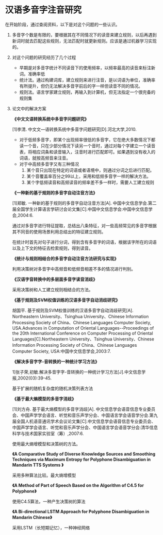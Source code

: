 # 汉语多音字注音研究

在开始阶段，通过查阅资料，以下是对这个问题的一些认识。

1. 多音字个数是有限的，要根据其在不同情况下的读音来建立规则，以后再遇到新词时就去匹配这些规则，无法匹配时就更新规则。应该是通过机器学习实现的。

2. 对这个问题的研究经历了几个过程

   - 早期是对多音字统计不同读音下的使用频率，以频率最高的读音来标注新词。准确率低
   - 统计法。通过构建词库，建立规则来进行注音，是以词语为单位，准确率有所提升，但仍无法解决多音字前后的字一样但读音不同的情况。
   - 规则法。语言学家建立规则，再输入到计算机，但无法指定一个很完备的规则集

3. 论文中的解决方案

   **《中文文语转换系统中多音字问题研究》**

   [1]李清. 中文文—语转换系统中多音字问题研究[D].河北大学,2010.

   - 对于低频多音字，即某个出现频率很低的多音字，它在绝大多数情况下都读一个音，只在少部分情况下读另一个音时，通过对每个字建立一个读音表，将相应词条和读音输入，注音时进行匹配即可。如果遇到没有收入的词语，就按高频音来注音。
   - 对于中高频多音字又有三种情况
     1. 某个音只出现在特定的词语或者语境中，则通过分词之后进行匹配。
     2. 某个音覆盖率百分之99以上，采用和低频多音字一样的解决方法。
     3. 某个字低频读音和高频读音的频率差不多一样时，需要人工建立规则

   **《一种新的基于规则的多音字自动注音方法》**

   [1]郑敏. 一种新的基于规则的多音字自动注音方法[A]. 中国中文信息学会.第二届全国学生计算语言学研讨会论文集[C].中国中文信息学会:中国中文信息学会,2004:6.

   通过对多音字进行特征提取，总结出八条特征，对一些高频常见的多音字根据其不同音的使用场景利用总结出的特征建立规则。

   在统计时首先对句子进行分词，得到含有多音字的词语，根据该字所在的词语以及上下文的特征去检索规则，得到读音。

   **《统计与规则相结合的多音字自动注音方法研究与实现》**

   利用决策树对多音字中高频音和低频音相差不多的情况进行判别。

   **《汉语字音转换中的多层面多音字读音消歧》**

   采用决策树和人工建立规则相结合的方法。

   **《基于规则及SVM权值训练的汉语多音字自动消歧研究》**

   胡国平. 基于规则及SVM权值训练的汉语多音字自动消歧研究[A]. Northeastern University、Tsinghua University、Chinese Information Processing Society of China、Chinese Languages Computer Society, USA.Advances in Computation of Oriental Languages--Proceedings of the 20th International Conference on Computer Processing of Oriental Languages[C].Northeastern University、Tsinghua University、Chinese Information Processing Society of China、Chinese Languages Computer Society, USA:中国中文信息学会,2003:7.

   **《解决多音字字-音转换的一种统计学习方法》**

   1]张子荣,初敏.解决多音字字-音转换的一种统计学习方法[J].中文信息学报,2002(03):39-45.

    基于扩展的随机复杂度的随机决策列表方法

   **《基于最大熵模型的多音字消歧》**

   [1]刘方舟. 基于最大熵模型的多音字消歧[A]. 中文信息学会语音信息专业委员会、中国声学学会语言、听觉和音乐声学分会、中国语言学会语音学分会.第九届全国人机语音通讯学术会议论文集[C].中文信息学会语音信息专业委员会、中国声学学会语言、听觉和音乐声学分会、中国语言学会语音学分会:清华信息科学与技术国家实验室（筹）,2007:6.

   使用最大熵增模型和决策树的方法。

   **《A Comparative Study of Diverse Knowledge Sources and Smoothing 
   Techniques via Maximum Entropy for Polyphone Disambiguation in 
   Mandarin TTS Systems 》**

   采用多种算法比较。最大熵增模型

   **《A Method of Part of Speech Based on the Algorithm of C4.5 for Polyphone》**

   使用C4.5算法，一种产生决策树的算法

   **《A Bi-directional LSTM Approach for Polyphone Disambiguation in Mandarin
   Chinese》**

   采用LSTM（长短期记忆），一种神经网络


